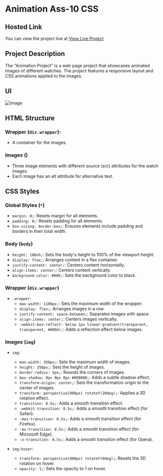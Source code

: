 # Animation Ass-10 CSS

## Hosted Link
You can view the project live at [View Live Project](https://saifulislam05.github.io/animation-css-10/)
## Project Description
The "Animation Project" is a web page project that showcases animated images of different watches. The project features a responsive layout and CSS animations applied to the images.

## UI 
![image](https://github.com/saifulislam05/animation-css-10/assets/73392705/e33dbed2-fd74-4f42-b0e6-69a40ba54d24)


## HTML Structure

### Wrapper (`div.wrapper`):
- A container for the images.

### Images (<img>)
- Three image elements with different source (src) attributes for the watch images.
- Each image has an alt attribute for alternative text.

## CSS Styles

### Global Styles (`*`)
- `margin: 0;`: Resets margin for all elements.
- `padding: 0;`: Resets padding for all elements.
- `box-sizing: border-box;`: Ensures elements include padding and borders in their total width.

### Body (`body`)
- `height: 100vh;`: Sets the body's height to 100% of the viewport height.
- `display: flex;`: Arranges content in a flex container.
- `justify-content: center;`: Centers content horizontally.
- `align-items: center;`: Centers content vertically.
- `background-color: #000;`: Sets the background color to black.

### Wrapper (`div.wrapper`)
- `.wrapper`:
  - `max-width: 1100px;`: Sets the maximum width of the wrapper.
  - `display: flex;`: Arranges images in a row.
  - `justify-content: space-between;`: Separates images with space.
  - `align-items: center;`: Centers images vertically.
  - `-webkit-box-reflect: below 1px linear-gradient(transparent, transparent, #0004);`: Adds a reflection effect below images.

### Images (`img`)
- `img`:
  - `max-width: 350px;`: Sets the maximum width of images.
  - `height: 350px;`: Sets the height of images.
  - `border-radius: 5px;`: Rounds the corners of images.
  - `box-shadow: 0px 0px 8px #808080;`: Adds a subtle shadow effect.
  - `transform-origin: center;`: Sets the transformation origin to the center of images.
  - `transform: perspective(800px) rotateY(20deg);`: Applies a 3D rotation effect.
  - `transition: 0.5s;`: Adds a smooth transition effect.
  - `-webkit-transition: 0.5s;`: Adds a smooth transition effect (for Safari).
  - `-moz-transition: 0.5s;`: Adds a smooth transition effect (for Firefox).
  - `-ms-transition: 0.5s;`: Adds a smooth transition effect (for Microsoft Edge).
  - `-o-transition: 0.5s;`: Adds a smooth transition effect (for Opera).

- `img:hover`:
  - `transform: perspective(800px) rotateY(0deg);`: Resets the 3D rotation on hover.
  - `opacity: 1;`: Sets the opacity to 1 on hover.


